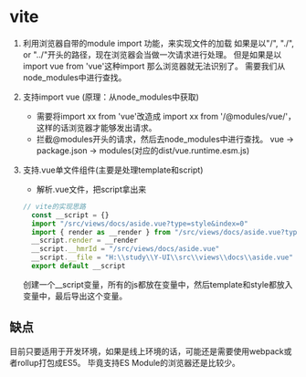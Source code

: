 # vite

1. 利用浏览器自带的module import 功能，来实现文件的加载
如果是以"/", "./", or "../"开头的路径，现在浏览器会当做一次请求进行处理。
但是如果是以import vue from 'vue'这种import 那么浏览器就无法识别了。
需要我们从node_modules中进行查找。

2. 支持import vue  (原理：从node_modules中获取)
   * 需要将import xx from 'vue'改造成 import xx from '/@modules/vue/'，这样的话浏览器才能够发出请求。
   * 拦截@modules开头的请求，然后去node_modules中进行查找。
   vue -> package.json   -> modules(对应的dist/vue.runtime.esm.js)

3. 支持.vue单文件组件(主要是处理template和script)
    * 解析.vue文件，把script拿出来

    ```javascript
   // vite的实现思路
      const __script = {}
      import "/src/views/docs/aside.vue?type=style&index=0"
      import { render as __render } from "/src/views/docs/aside.vue?type=template"
      __script.render = __render
      __script.__hmrId = "/src/views/docs/aside.vue"
      __script.__file = "H:\\study\\Y-UI\\src\\views\\docs\\aside.vue"
      export default __script
    ```
   创建一个__script变量，所有的js都放在变量中，然后template和style都放入变量中，最后导出这个变量。
   
## 缺点
目前只要适用于开发环境，如果是线上环境的话，可能还是需要使用webpack或者rollup打包成ES5。
毕竟支持ES Module的浏览器还是比较少。